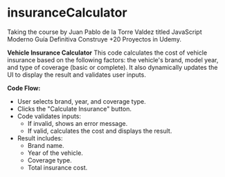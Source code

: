# insuranceCalculator

Taking the course by Juan Pablo de la Torre Valdez titled JavaScript Moderno Guía Definitiva Construye +20 Proyectos in Udemy.

**Vehicle Insurance Calculator**
This code calculates the cost of vehicle insurance based on the following factors: the vehicle's brand, model year, and type of coverage (basic or complete). It also dynamically updates the UI to display the result and validates user inputs.

**Code Flow:**
- User selects brand, year, and coverage type.
- Clicks the "Calculate Insurance" button.
- Code validates inputs:
  - If invalid, shows an error message.
  - If valid, calculates the cost and displays the result.
- Result includes:
  - Brand name.
  - Year of the vehicle.
  - Coverage type.
  - Total insurance cost.
